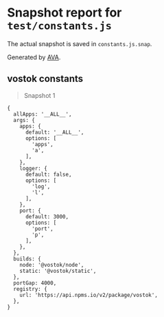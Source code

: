 # Snapshot report for `test/constants.js`

The actual snapshot is saved in `constants.js.snap`.

Generated by [AVA](https://avajs.dev).

## vostok constants

> Snapshot 1

    {
      allApps: '__ALL__',
      args: {
        apps: {
          default: '__ALL__',
          options: [
            'apps',
            'a',
          ],
        },
        logger: {
          default: false,
          options: [
            'log',
            'l',
          ],
        },
        port: {
          default: 3000,
          options: [
            'port',
            'p',
          ],
        },
      },
      builds: {
        node: '@vostok/node',
        static: '@vostok/static',
      },
      portGap: 4000,
      registry: {
        url: 'https://api.npms.io/v2/package/vostok',
      },
    }
